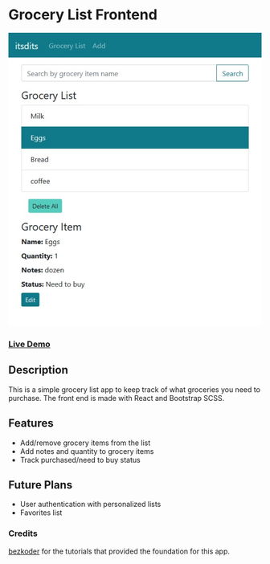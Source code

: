 # Grocery List Frontend

![Grocery List webapp](readme.jpg?raw=true "Grocery List webapp")

### <a href="http://grocery.itsdits.com/">Live Demo</a> 

## Description
This is a simple grocery list app to keep track of what groceries you need to purchase.
The front end is made with React and Bootstrap SCSS.

## Features
* Add/remove grocery items from the list
* Add notes and quantity to grocery items
* Track purchased/need to buy status

## Future Plans
* User authentication with personalized lists
* Favorites list

### Credits
<a href="https://bezkoder.com/">bezkoder</a> for the tutorials that provided the foundation for this app.